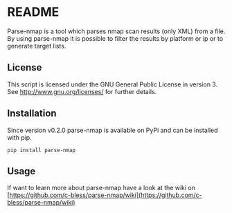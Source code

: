 # README

Parse-nmap is a tool which parses nmap scan results (only XML) from a file. By using parse-nmap it is possible to filter the results by platform or ip or to generate target lists.


## License
This script is licensed under the GNU General Public License in version 3. See http://www.gnu.org/licenses/ for further details.

## Installation
Since version v0.2.0 parse-nmap is available on PyPi and can be installed with pip.


`pip install parse-nmap`


## Usage
If want to learn more about parse-nmap have a look at the wiki on [https://github.com/c-bless/parse-nmap/wiki](https://github.com/c-bless/parse-nmap/wiki)
